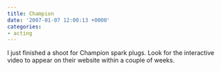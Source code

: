 ```yaml
---
title: Champion
date: '2007-01-07 12:00:13 +0000'
categories:
- acting
---
```

I just finished a shoot for Champion spark plugs.  Look for the interactive
video to appear on their website within a couple of weeks.
